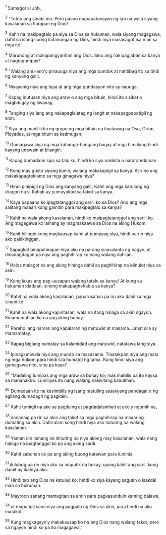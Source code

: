 <sup>1</sup>
Sumagot si Job, 

<sup>2</sup>
"Totoo ang sinabi mo. Pero paano mapapatunayan ng tao na wala siyang kasalanan sa harapan ng Dios? 

<sup>3</sup>
Kahit na makipagtalo pa siya sa Dios sa hukuman, wala siyang magagawa, dahil sa isang libong katanungan ng Dios, hindi niya masasagot isa man sa mga ito. 

<sup>4</sup>
Marunong at makapangyarihan ang Dios. Sino ang nakipaglaban sa kanya at nagtagumpay? 

<sup>5</sup>
"Walang anu-anoʼy pinauuga niya ang mga bundok at natitibag ito sa tindi ng kanyang galit. 

<sup>6</sup>
Niyayanig niya ang lupa at ang mga pundasyon nito ay nauuga. 

<sup>7</sup>
Kapag inutusan niya ang araw o ang mga bituin, hindi ito sisikat o magbibigay ng liwanag. 

<sup>8</sup>
Tanging siya lang ang nakapaglalatag ng langit at nakapagpapatigil ng alon. 

<sup>9</sup>
Siya ang manlilikha ng grupo ng mga bituin na tinatawag na Oso, Orion, Pleyades, at mga bituin sa katimugan. 

<sup>10</sup>
Gumagawa siya ng mga kahanga-hangang bagay at mga himalang hindi kayang unawain at bilangin. 

<sup>11</sup>
Kapag dumadaan siya sa tabi ko, hindi ko siya nakikita o nararamdaman. 

<sup>12</sup>
Kung may gusto siyang kunin, walang makakapigil sa kanya. At sino ang makakapagreklamo sa mga ginagawa niya? 

<sup>13</sup>
Hindi pinipigil ng Dios ang kanyang galit. Kahit ang mga katulong ng dragon na si Rahab ay yumuyukod sa takot sa kanya. 

<sup>14</sup>
Kaya papaano ko ipagtatanggol ang sarili ko sa Dios? Ano ang mga salitang maaari kong gamitin para makipagtalo sa kanya? 

<sup>15</sup>
Kahit na wala akong kasalanan, hindi ko maipagtatanggol ang sarili ko. Ang magagawa ko lamang ay magmakaawa sa Dios na aking Hukom. 

<sup>16</sup>
Kahit hilingin kong magkausap kami at pumayag siya, hindi pa rin niya ako pakikinggan. 

<sup>17</sup>
Sapagkat pinapahirapan niya ako na parang sinasalanta ng bagyo, at dinadagdagan pa niya ang paghihirap ko nang walang dahilan. 

<sup>18</sup>
Halos malagot na ang aking hininga dahil sa paghihirap na idinulot niya sa akin. 

<sup>19</sup>
Kung lakas ang pag-uusapan walang tatalo sa kanya! At kung sa hukuman idadaan, sinong makapaghahabla sa kanya? 

<sup>20</sup>
Kahit na wala akong kasalanan, paparusahan pa rin ako dahil sa mga sinabi ko. 

<sup>21</sup>
Kahit na wala akong kapintasan, wala na itong halaga sa akin ngayon. Kinamumuhian ko na ang aking buhay. 

<sup>22</sup>
Pareho lang naman ang kapalaran ng matuwid at masama. Lahat sila ay mamamatay. 

<sup>23</sup>
Kapag biglang namatay sa kalamidad ang matuwid, natatawa lang siya. 

<sup>24</sup>
Ipinagkatiwala niya ang mundo sa masasama. Tinatakpan niya ang mata ng mga hukom para hindi sila humatol ng tama. Kung hindi siya ang gumagawa nito, sino pa kaya? 

<sup>25</sup>
"Madaling lumipas ang mga araw sa buhay ko; mas mabilis pa ito kaysa sa mananakbo. Lumilipas ito nang walang nakikitang kabutihan. 

<sup>26</sup>
Dumadaan ito na kasimbilis ng isang matuling sasakyang pandagat o ng agilang dumadagit ng pagkain. 

<sup>27</sup>
Kahit tumigil na ako sa pagdaing at pagdadalamhati at akoʼy ngumiti na, 

<sup>28</sup>
nananaig pa rin sa akin ang takot sa mga paghihirap na maaaring dumating sa akin. Dahil alam kong hindi niya ako ituturing na walang kasalanan. 

<sup>29</sup>
Yaman din lamang na itinuring na niya akong may kasalanan, wala nang halaga na ipagtanggol ko pa ang aking sarili. 

<sup>30</sup>
Kahit sabunan ko pa ang aking buong katawan para luminis, 

<sup>31</sup>
ilulubog pa rin niya ako sa maputik na hukay, upang kahit ang sarili kong damit ay ikahiya ako. 

<sup>32</sup>
Hindi tao ang Dios na katulad ko; hindi ko siya kayang sagutin o isakdal man sa hukuman. 

<sup>33</sup>
Mayroon sanang mamagitan sa amin para pagkasunduin kaming dalawa, 

<sup>34</sup>
at mapatigil sana niya ang pagpalo ng Dios sa akin, para hindi na ako matakot. 

<sup>35</sup>
Kung magkagayoʼy makakausap ko na ang Dios nang walang takot, pero sa ngayon hindi ko pa ito magagawa."
